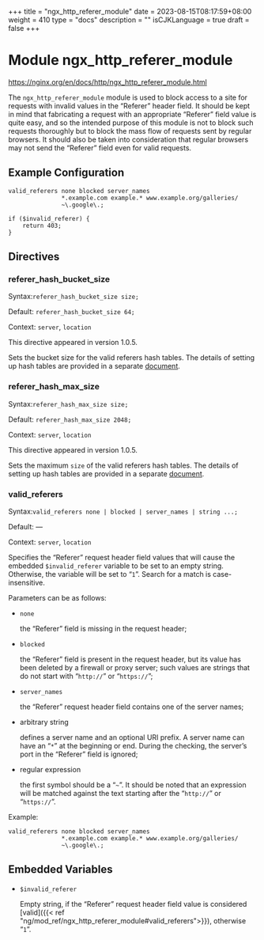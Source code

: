 +++
title = "ngx_http_referer_module"
date = 2023-08-15T08:17:59+08:00
weight = 410
type = "docs"
description = ""
isCJKLanguage = true
draft = false
+++

# Module ngx_http_referer_module

https://nginx.org/en/docs/http/ngx_http_referer_module.html



The `ngx_http_referer_module` module is used to block access to a site for requests with invalid values in the “Referer” header field. It should be kept in mind that fabricating a request with an appropriate “Referer” field value is quite easy, and so the intended purpose of this module is not to block such requests thoroughly but to block the mass flow of requests sent by regular browsers. It should also be taken into consideration that regular browsers may not send the “Referer” field even for valid requests.



## Example Configuration



```
valid_referers none blocked server_names
               *.example.com example.* www.example.org/galleries/
               ~\.google\.;

if ($invalid_referer) {
    return 403;
}
```





## Directives



### referer_hash_bucket_size

  Syntax:`referer_hash_bucket_size size;`

  Default: `referer_hash_bucket_size 64;`

  Context: `server`, `location`


This directive appeared in version 1.0.5.

Sets the bucket size for the valid referers hash tables. The details of setting up hash tables are provided in a separate [document](https://nginx.org/en/docs/hash.html).



### referer_hash_max_size

  Syntax:`referer_hash_max_size size;`

  Default: `referer_hash_max_size 2048;`

  Context: `server`, `location`


This directive appeared in version 1.0.5.

Sets the maximum `size` of the valid referers hash tables. The details of setting up hash tables are provided in a separate [document](https://nginx.org/en/docs/hash.html).



### valid_referers

  Syntax:`valid_referers none | blocked | server_names | string ...;`

  Default: —

  Context: `server`, `location`


Specifies the “Referer” request header field values that will cause the embedded `$invalid_referer` variable to be set to an empty string. Otherwise, the variable will be set to “`1`”. Search for a match is case-insensitive.

Parameters can be as follows:

- `none`

  the “Referer” field is missing in the request header;

- `blocked`

  the “Referer” field is present in the request header, but its value has been deleted by a firewall or proxy server; such values are strings that do not start with “`http://`” or “`https://`”;

- `server_names`

  the “Referer” request header field contains one of the server names;

- arbitrary string

  defines a server name and an optional URI prefix. A server name can have an “`*`” at the beginning or end. During the checking, the server’s port in the “Referer” field is ignored;

- regular expression

  the first symbol should be a “`~`”. It should be noted that an expression will be matched against the text starting after the “`http://`” or “`https://`”.



Example:

```
valid_referers none blocked server_names
               *.example.com example.* www.example.org/galleries/
               ~\.google\.;
```





## Embedded Variables



- `$invalid_referer`

  Empty string, if the “Referer” request header field value is considered [valid]({{< ref "ng/mod_ref/ngx_http_referer_module#valid_referers">}}), otherwise “`1`”.